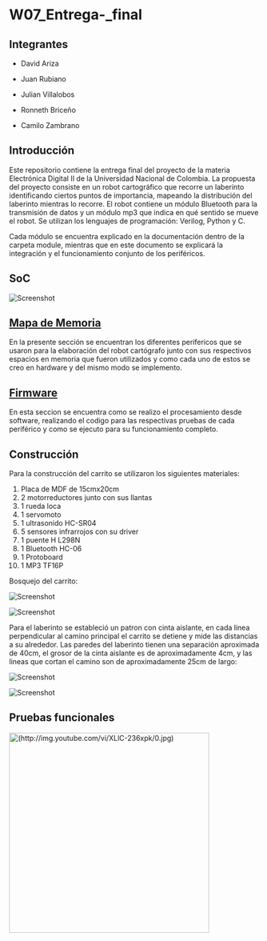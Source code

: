 # W07_Entrega-_final

## Integrantes 

- David Ariza

- Juan Rubiano

- Julian Villalobos

- Ronneth Briceño

- Camilo Zambrano

## Introducción

Este repositorio contiene la entrega final del proyecto de la materia Electrónica Digital II de la Universidad Nacional de Colombia. La propuesta del proyecto consiste en un robot cartográfico que recorre un laberinto identificando ciertos puntos de importancia, mapeando la distribución del laberinto mientras lo recorre. El robot contiene un módulo Bluetooth para la transmisión de datos y un módulo mp3 que indica en qué sentido se mueve el robot. Se utilizan los lenguajes de programación: Verilog, Python y C. 

Cada módulo se encuentra explicado en la documentación dentro de la carpeta module, mientras que en este documento se explicará la integración y el funcionamiento conjunto de los periféricos.

## SoC

![Screenshot](/images/SoCmem.png)

## [ Mapa de Memoria ](https://github.com/unal-edigital2/w07_entrega-_final-grupo11/tree/main/module)

En la presente sección se encuentran los diferentes perífericos que se usaron para la elaboración del robot cartógrafo junto con sus respectivos espacios en memoria que fueron utilizados y como cada uno de estos se creo en hardware y del mismo modo se implemento.

## [ Firmware ](https://github.com/unal-edigital2/w07_entrega-_final-grupo11/tree/main/firmware)

En esta seccion se encuentra como se realizo el procesamiento desde software, realizando el codigo para las respectivas pruebas de cada periférico y como se ejecuto para su funcionamiento completo.

## Construcción

Para la construcción del carrito se utilizaron los siguientes materiales:
1. Placa de MDF de 15cmx20cm
2. 2 motorreductores junto con sus llantas
3. 1 rueda loca
4. 1 servomoto
5. 1 ultrasonido HC-SR04
6. 5 sensores infrarrojos con su driver
7. 1 puente H L298N
8. 1 Bluetooth HC-06
9. 1 Protoboard
10. 1 MP3 TF16P

Bosquejo del carrito:

![Screenshot](/images/plano.PNG)


![Screenshot](/images/Carrito.jpeg)

Para el laberinto se estableció un patron con cinta aislante, en cada linea perpendicular al camino principal el carrito se detiene y mide las distancias a su alrededor. Las paredes del laberinto tienen una separación aproximada de 40cm, el grosor de la cinta aislante es de aproximadamente 4cm, y las lineas que cortan el camino son de aproximadamente 25cm de largo:

![Screenshot](/images/Laberinto.PNG)

![Screenshot](/images/lab.jpeg)

## Pruebas funcionales

<a href="http://www.youtube.com/watch?feature=player_embedded&v=XLlC-236xpk
" target="_blank"><img src="http://img.youtube.com/vi/XLlC-236xpk/0.jpg" 
alt="(http://img.youtube.com/vi/XLlC-236xpk/0.jpg)" width="400"/></a>

